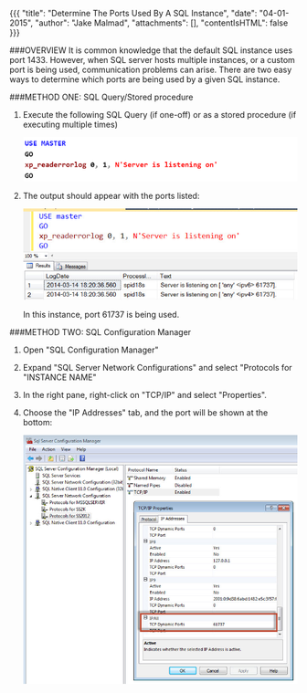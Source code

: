 {{{
  "title": "Determine The Ports Used By A SQL Instance",
  "date": "04-01-2015",
  "author": "Jake Malmad",
  "attachments": [],
  "contentIsHTML": false
}}}

###OVERVIEW
It is common knowledge that the default SQL instance uses port 1433. However, when SQL server hosts multiple instances, or a custom port is being used, communication problems can arise. There are two easy ways to determine which ports are being used by a given SQL instance.

###METHOD ONE: SQL Query/Stored procedure
1. Execute the following SQL Query (if one-off) or as a stored procedure (if executing multiple times)

    ![Query](../images/determine-the-ports-used-by-a-sql-instance-01.png)

2. The output should appear with the ports listed:

    ![Query Result](../images/determine-the-ports-used-by-a-sql-instance-02.png)

    In this instance, port 61737 is being used.


###METHOD TWO: SQL Configuration Manager

1. Open "SQL Configuration Manager"

2. Expand "SQL Server Network Configurations" and select "Protocols for "INSTANCE NAME"

3. In the right pane, right-click on "TCP/IP" and select "Properties".

4. Choose the "IP Addresses" tab, and the port will be shown at the bottom:

    ![SQL PORT](../images/determine-the-ports-used-by-a-sql-instance-03.png)
